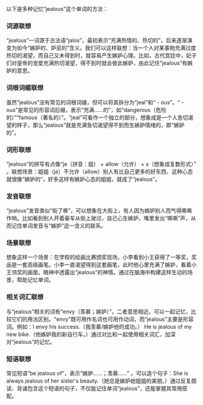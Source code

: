 以下是多种记忆“jealous”这个单词的方法：

### 词源联想
“jealous”一词源于古法语“jalos”，最初表示“充满热情的、热切的”，后来逐渐演变为如今“嫉妒的、妒忌的”含义。我们可以这样联想：当一个人对某事物充满过度热切的渴望，而自己又未得到时，就容易产生嫉妒心理。比如，古代宫廷中，妃子们对皇帝的宠爱充满热切渴望，得不到时就会彼此嫉妒，由此记住“jealous”有嫉妒的意思。

### 词根词缀联想
虽然“jealous”没有常见的词根词缀，但可以将其拆分为“jeal”和“ - ous”。“ - ous”是常见的形容词后缀，表示“充满……的”，如“dangerous（危险的）”“famous（著名的）”。“jeal”可看作一个独立的部分，想象成是一个人急切渴望的样子，那么“jealous”就是充满急切渴望得不到而生嫉妒情绪的，即“嫉妒的”。

### 词形联想
“jealous”的拼写有点像“je（拼音：姐） + allow（允许） + s（想象成复数形式）” 。联想场景：姐姐（je）不允许（allow）别人有比自己更多的好东西，这种心态就很像“嫉妒的”，好多这样有嫉妒心态的姐姐，就成了“jealous”。

### 发音联想
“jealous”发音类似“街了嘶”，可以想象在大街上，有人因为嫉妒别人而气得嘶嘶作响。比如看到别人开着豪车从街上驶过，自己心生嫉妒，嘴里发出“嘶嘶”声，从而记住单词发音与“嫉妒”这一含义的联系。

### 场景联想
想象这样一个场景：在学校的绘画比赛颁奖现场，小李看到小王获得了一等奖，奖品是一套高级画笔。小李一直渴望得到这套画笔，此时他心里充满了嫉妒，看着小王领奖的画面，眼神中透露出“jealous”的神情。通过在脑海中构建这样生动的场景，帮助记忆单词。

### 相关词汇联想
与“jealous”相关的词有“envy（羡慕；嫉妒）”，二者意思相近。可以一起记忆，比较它们的用法区别。“envy”既可用作名词也可用作动词，而“jealous”主要是形容词。例如：I envy his success.（我羡慕/嫉妒他的成功。） He is jealous of my new bike.（他嫉妒我的新自行车。）通过对比和一起使用相关词汇，加深对“jealous”的记忆。

### 短语联想
常见短语“be jealous of”，表示“嫉妒……；羡慕……” 。可以造个句子：She is always jealous of her sister's beauty.（她总是嫉妒她姐姐的美貌。）通过反复朗读、背诵包含这个短语的句子，不仅能记住单词“jealous”，还能掌握其常用搭配。 